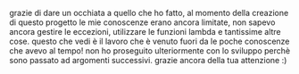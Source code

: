 grazie di dare un occhiata a quello che ho fatto, al momento della creazione di questo progetto le mie conoscenze erano ancora limitate, 
non sapevo ancora gestire le eccezioni, utilizzare le funzioni lambda e tantissime altre cose.
questo che vedi è il lavoro che è venuto fuori da le poche conoscenze che avevo al tempo!
non ho proseguito ulteriormente con lo sviluppo perchè sono passato ad argomenti successivi.
grazie ancora della tua attenzione :)
